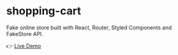 # shopping-cart

Fake online store built with React, Router, Styled Components and FakeStore API.

👉 [Live Demo](https://dima-sheiko.github.io/shopping-cart/)
